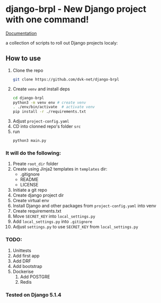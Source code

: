 # django-brpl - New Django project with one command!

[Documentation](https://dvk-net.github.io/django-brpl/)

a collection of scripts to roll out Django projects localy: 

## How to use

1. Clone the repo
    ```bash
    git clone https://github.com/dvk-net/django-brpl
    ```
1. Create `venv` and install deps
    ```bash
    cd django-brpl
    python3 -m venv env # create venv
    . ./env/bin/activate  # activate venv
    pip install -r ./requirements.txt
    ```
1. Adjust `project-config.yaml`
1. CD into clonned repo's folder `src`
1. run
    ```python3
    python3 main.py
    ```


### It will do the following:

1. Preate `root_dir` folder
1. Create using Jinja2 templates in `templates` dir:
    - .gitignore
    - README
    - LICENSE
1. Initiate a git repo
1. Create django project dir
1. Create virtual env
1. Install Django and other packages from `project-config.yaml` into venv
1. Create requirements.txt
1. Move `SECRET_KEY` into `local_settings.py`
1. Add `local_settings.py` into `.gitignore`
1. Adjust `settings.py` to use `SECRET_KEY` from `local_settings.py`

### TODO:


1. Unittests
1. Add first app
1. Add DRF
1. Add bootstrap
1. Dockerise 
    1. Add POSTGRE
    1. Redis

### Tested on Django 5.1.4
